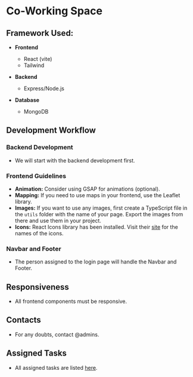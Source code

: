 # Co-Working Space

## Framework Used:
 - **Frontend**
   - React (vite)
   - Tailwind
     
 - **Backend**
   - Express/Node.js
    
 - **Database**
   - MongoDB
   
## Development Workflow

### Backend Development
- We will start with the backend development first.

### Frontend Guidelines
- **Animation:** Consider using GSAP for animations (optional).
- **Mapping:** If you need to use maps in your frontend, use the Leaflet library.
- **Images:** If you want to use any images, first create a TypeScript file in the `utils` folder with the name of your page. Export the images from there and use them in your project.
- **Icons:** React Icons library has been installed. Visit their [site](https://react-icons.github.io/react-icons/) for the names of the icons.

### Navbar and Footer
- The person assigned to the login page will handle the Navbar and Footer.

## Responsiveness
- All frontend components must be responsive.

## Contacts
- For any doubts, contact @admins.

## Assigned Tasks
- All assigned tasks are listed [here](https://dark-brochure-abd.notion.site/Coworking-Space-970a326fd1d94c0a8d4a71b4f7886045?pvs=4).
